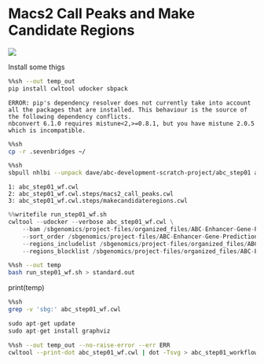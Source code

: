 # Macs2 Call Peaks and Make Candidate Regions

![](abc_step01_workflow_graph.svg)



Install some thigs


```sh
%%sh --out temp_out
pip install cwltool udocker sbpack
```

    ERROR: pip's dependency resolver does not currently take into account all the packages that are installed. This behaviour is the source of the following dependency conflicts.
    nbconvert 6.1.0 requires mistune<2,>=0.8.1, but you have mistune 2.0.5 which is incompatible.



```sh
%%sh
cp -r .sevenbridges ~/
```


```sh
%%sh
sbpull nhlbi --unpack dave/abc-development-scratch-project/abc_step01 abc_step01_wf.cwl
```

    1: abc_step01_wf.cwl
    2: abc_step01_wf.cwl.steps/macs2_call_peaks.cwl
    3: abc_step01_wf.cwl.steps/makecandidateregions.cwl



```python
%%writefile run_step01_wf.sh
cwltool --udocker --verbose abc_step01_wf.cwl \
    --bam /sbgenomics/project-files/organized_files/ABC-Enhancer-Gene-Prediction/example_chr22/input_data/Chromatin/wgEncodeUwDnaseK562AlnRep1.chr22.bam \
    --sort_order /sbgenomics/project-files/ABC-Enhancer-Gene-Prediction/example_chr22/reference/chr22 \
    --regions_includelist /sbgenomics/project-files/organized_files/ABC-Enhancer-Gene-Prediction/example_chr22/reference/RefSeqCurated.170308.bed.CollapsedGeneBounds.TSS500bp.chr22.bed \
    --regions_blocklist /sbgenomics/project-files/organized_files/ABC-Enhancer-Gene-Prediction/reference/wgEncodeHg19ConsensusSignalArtifactRegions.bed

```


```sh
%%sh --out temp 
bash run_step01_wf.sh > standard.out
```

print(temp)


```sh
%%sh
grep -v 'sbg:' abc_step01_wf.cwl


```


```python
sudo apt-get update
sudo apt-get install graphviz
```


```sh
%%sh --out temp_out --no-raise-error --err ERR
cwltool --print-dot abc_step01_wf.cwl | dot -Tsvg > abc_step01_workflow_graph.svg


```
